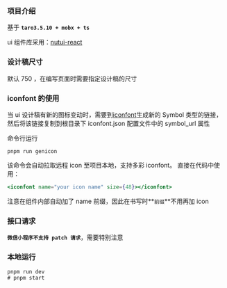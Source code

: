 ### 项目介绍

基于 **`taro3.5.10 + mobx + ts`**

ui 组件库采用：<a href="https://nutui.jd.com/react/#/">nutui-react</a>

### 设计稿尺寸

默认 750 ，在编写页面时需要指定设计稿的尺寸

### iconfont 的使用

当 ui 设计稿有新的图标变动时，需要到<a href="https://www.iconfont.cn/manage/index?spm=a313x.7781069.1998910419.db775f1f3&manage_type=myprojects&projectId=3839803&keyword=&project_type=&page=">iconfont</a>生成新的 Symbol 类型的链接，然后将该链接复制到根目录下 iconfont.json 配置文件中的 symbol_url 属性

命令行运行

```shell
pnpm run genicon
```

该命令会自动拉取远程 icon 至项目本地，支持多彩 iconfont。
直接在代码中使用：

```jsx
<iconfont name="your icon name" size={48}></iconfont>
```

注意在组件内部自动加了 name 前缀，因此在书写时**`前缀`**不用再加 icon

### 接口请求

**`微信小程序不支持 patch 请求`**，需要特别注意

### 本地运行

```shell
pnpm run dev
# pnpm start
```
